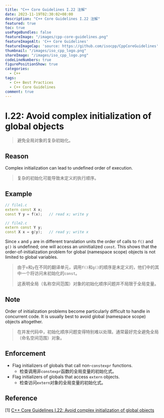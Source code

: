 ```yaml
---
title: "C++ Core Guidelines I.22 注解"
date: 2023-11-19T02:30:02+08:00
description: "C++ Core Guidelines I.22 注解"
featured: true
toc: true
usePageBundles: false
featureImage: "/images/cpp-core-guidelines.png"
featureImageAlt: 'C++ Core Guidelines'
featureImageCap: 'source: https://github.com/isocpp/CppCoreGuidelines'
thumbnail: "/images/iso_cpp_logo.png"
shareImage: "/images/iso_cpp_logo.png"
codeLineNumbers: true
figurePositionShow: true
categories:
  - C++
tags:
  - C++ Best Practices
  - C++ Core Guidelines
comment: true
---
```


# I.22: Avoid complex initialization of global objects

>避免全局对象的复杂初始化。

## Reason

Complex initialization can lead to undefined order of execution.

>复杂的初始化可能导致未定义的执行顺序。

## Example

```c++
// file1.c
extern const X x;
const Y y = f(x);   // read x; write y

// file2.c
extern const Y y;
const X x = g(y);   // read y; write x
```

Since `x` and `y` are in different translation units the order of calls to `f()` and `g()` is undefined; one will access an uninitialized `const`. This shows that the order-of-initialization problem for global (namespace scope) objects is not limited to global variables.

> 由于`x`和`y`在不同的翻译单元，调用`f()`和`g()`的顺序是未定义的，他们中的其中一个将访问未初始化的`const`。
>
> 这表明全局（名称空间范围）对象的初始化顺序问题并不局限于全局变量。

## Note

Order of initialization problems become particularly difficult to handle in concurrent code. It is usually best to avoid global (namespace scope) objects altogether.

>在并发代码中，初始化顺序问题变得特别难以处理。通常最好完全避免全局（命名空间范围）对象。

## Enforcement

- Flag initializers of globals that call non-`constexpr` functions.
  - 检查调用非`constexpr`函数的全局变量的初始化式。
- Flag initializers of globals that access `extern` objects.
  - 检查访问`extern`对象的全局变量的初始化式。

## Reference

[1] [C++ Core Guidelines I.22: Avoid complex initialization of global objects](https://isocpp.github.io/CppCoreGuidelines/CppCoreGuidelines#i22-avoid-complex-initialization-of-global-objects)
